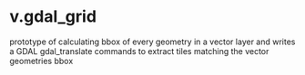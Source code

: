 # v.gdal_grid
prototype of calculating bbox of every geometry in a vector layer and writes a GDAL gdal_translate commands to extract tiles matching the vector geometries bbox

